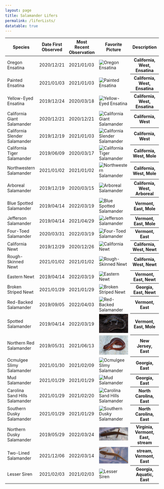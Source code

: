 ```yaml
---
layout: page
title: Salamander Lifers
permalink: /liferLists/
datatable: true
---
```


 <link rel="stylesheet" type="text/css" href="https://cdn.datatables.net/1.10.21/css/jquery.dataTables.css">
  
<script type="text/javascript" charset="utf8" src="https://cdn.datatables.net/1.10.21/js/jquery.dataTables.js"></script>

<table id="table_id" class="display">
    <thead>
        <tr>
            <th>Species</th>
            <th>Date First Observed</th>
            <th>Most Recent Observation</th>
            <th>Favorite Picture</th>
            <th>Description</th>
        </tr>
    </thead>
    <tbody>
        <tr>
            <td>Oregon Ensatina</td>
            <td>2020/12/21</td>
            <td>2021/01/03</td>
            <td><img src="/assets/snakes/lifers/salamanders/oregonEnsatina.jpg" alt="Oregon Ensatina"></td>
            <th>California, West, Ensatina</th>
        </tr>
        <tr>
            <td>Painted Ensatina</td>
            <td>2021/01/03</td>
            <td>2021/01/03</td>
            <td><img src="/assets/snakes/lifers/salamanders/paintedEnsatina.jpg" alt="Painted Ensatina"></td>
            <th>California, West, Ensatina</th>
        </tr>
        <tr>
            <td>Yellow-Eyed Ensatina</td>
            <td>2019/12/24</td>
            <td>2020/03/18</td>
            <td><img src="/assets/snakes/lifers/salamanders/yellowEyedEnsatina.jpg" alt="Yellow-Eyed Ensatina"></td>
            <th>California, West, Ensatina</th>
        </tr>
        <tr>
            <td>California Giant Salamander</td>
            <td>2020/12/21</td>
            <td>2020/12/21</td>
            <td><img src="/assets/snakes/lifers/salamanders/californiaGiantSalamander.jpg" alt="California Giant Salamander"></td>
            <th>California, West</th>
        </tr>
        <tr>
            <td>California Slender Salamander</td>
            <td>2019/12/19</td>
            <td>2021/01/03</td>
            <td><img src="/assets/snakes/lifers/salamanders/californiaSlenderSalamander.jpg" alt="California Slender Salamander"></td>
            <th>California, West</th>
        </tr>
        <tr>
            <td>California Tiger Salamander</td>
            <td>2019/06/09</td>
            <td>2020/03/17</td>
            <td><img src="/assets/snakes/lifers/salamanders/californiaTigerSalamander.jpg" alt="California Tiger Salamander"></td>
            <th>California, West, Mole</th>
        </tr>
        <tr>
            <td>Northwestern Salamander</td>
            <td>2021/01/02</td>
            <td>2021/01/02</td>
            <td><img src="/assets/snakes/lifers/salamanders/northwesternSalamander.jpg" alt="Northwestern Salamander"></td>
            <th>California, West, Mole</th>
        </tr>
        <tr>
            <td>Arboreal Salamander</td>
            <td>2019/12/19</td>
            <td>2020/03/15</td>
            <td><img src="/assets/snakes/lifers/salamanders/arborealSalamander.jpg" alt="Arboreal Salamander"></td>
            <th>California, West, Arboreal</th>
        </tr>
        <tr>
            <td>Blue Spotted Salamander</td>
            <td>2019/04/14</td>
            <td>2022/03/19</td>
            <td><img src="/assets/snakes/lifers/salamanders/blueSpottedSalamander.jpg" alt="Blue Spotted Salamander"></td>
            <th>Vermont, East, Mole</th>
        </tr>
        <tr>
            <td>Jefferson Salamander</td>
            <td>2019/04/14</td>
            <td>2021/04/29</td>
            <td><img src="/assets/snakes/lifers/salamanders/jeffersonSalamander.jpg" alt="Jefferson Salamander"></td>
            <th>Vermont, East, Mole</th>
        </tr>
        <tr>
            <td>Four-Toed Salamander</td>
            <td>2020/03/31</td>
            <td>2022/03/19</td>
            <td><img src="/assets/snakes/lifers/salamanders/fourToedSalamander.jpg" alt="Four-Toed Salamander"></td>
            <th>Vermont, East</th>
        </tr>
        <tr>
            <td>California Newt</td>
            <td>2019/12/29</td>
            <td>2020/12/26</td>
            <td><img src="/assets/snakes/lifers/salamanders/californiaNewt.jpg" alt="California Newt"></td>
            <th>California, West, Newt</th>
        </tr>
        <tr>
            <td>Rough-Skinned Newt</td>
            <td>2021/01/02</td>
            <td>2021/01/02</td>
            <td><img src="/assets/snakes/lifers/salamanders/roughSkinnedNewt.jpg" alt="Rough-Skinned Newt"></td>
            <th>California, West, Newt</th>
        </tr>
        <tr>
            <td>Eastern Newt</td>
            <td>2019/04/14</td>
            <td>2022/03/19</td>
            <td><img src="/assets/snakes/lifers/salamanders/easternNewt.jpg" alt="Eastern Newt"></td>
            <th>Vermont, East, Newt</th>
        </tr>
        <tr>
            <td>Broken Striped Newt</td>
            <td>2021/01/29</td>
            <td>2021/01/29</td>
            <td><img src="/assets/snakes/lifers/salamanders/brokenStripedNewt.jpg" alt="Broken Striped Newt"></td>
            <th>Georgia, East, Newt</th>
        </tr>
        <tr>
            <td>Red-Backed Salamander</td>
            <td>2019/09/05</td>
            <td>2022/04/03</td>
            <td><img src="/assets/snakes/lifers/salamanders/redBackedSalamander.jpg" alt="Red-Backed Salamander"></td>
            <th>Vermont, East</th>
        </tr>
        <tr>
            <td>Spotted Salamander</td>
            <td>2019/04/14</td>
            <td>2022/03/19</td>
            <td><img src="/assets/snakes/lifers/salamanders/spottedSalamander.jpg" alt="Spotted Salamander"></td>
            <th>Vermont, East, Mole</th>
        </tr>
        <tr>
            <td>Northern Red Salamander</td>
            <td>2019/05/31</td>
            <td>2021/06/13</td>
            <td><img src="/assets/snakes/lifers/salamanders/northernRed.jpg" alt="Northern Red Salamander"></td>
            <th>New Jersey, East</th>
        </tr>
        <tr>
            <td>Ocmulgee Slimy Salamander</td>
            <td>2021/01/30</td>
            <td>2021/02/09</td>
            <td><img src="/assets/snakes/lifers/salamanders/ocmulgeeSlimy.jpg" alt="Ocmulgee Slimy Salamander"></td>
            <th>Georgia, East</th>
        </tr>
        <tr>
            <td>Mud Salamander</td>
            <td>2021/01/29</td>
            <td>2021/01/29</td>
            <td><img src="/assets/snakes/lifers/salamanders/mudSalamander.jpg" alt="Mud Salamander"></td>
            <th>Georgia, East</th>
        </tr>
        <tr>
            <td>Carolina Sand Hills Salamander</td>
            <td>2021/01/29</td>
            <td>2021/02/20</td>
            <td><img src="/assets/snakes/lifers/salamanders/carolinaSandHill.jpg" alt="Carolina Sand Hills Salamander"></td>
            <th>North Carolina, East</th>
        </tr>
        <tr>
            <td>Southern Dusky Salamander</td>
            <td>2021/01/29</td>
            <td>2021/01/29</td>
            <td><img src="/assets/snakes/lifers/salamanders/southernDusky.jpg" alt="Southern Dusky Salamander"></td>
            <th>North Carolina, East</th>
        </tr>
        <tr>
            <td>Northern Dusky Salamander</td>
            <td>2019/05/29</td>
            <td>2022/03/24</td>
            <td><img src="/assets/snakes/lifers/salamanders/northernDusky.jpg" alt="Northern Dusky Salamander"></td>
            <th>Virginia, Vermont, East, stream</th>
        </tr>
        <tr>
            <td>Two-Lined Salamander</td>
            <td>2021/12/06</td>
            <td>2022/03/14</td>
            <td><img src="/assets/snakes/lifers/salamanders/twoLined.jpg" alt="Two-Lined Salamander"></td>
            <th>stream, Vermont, East</th>
        </tr>
        <tr>
            <td>Lesser Siren</td>
            <td>2021/02/03</td>
            <td>2021/02/03</td>
            <td><img src="/assets/snakes/lifers/salamanders/lesserSiren.jpg" alt="Lesser Siren"></td>
            <th>Georgia, Aquatic, East</th>
        </tr>
    </tbody>
</table>